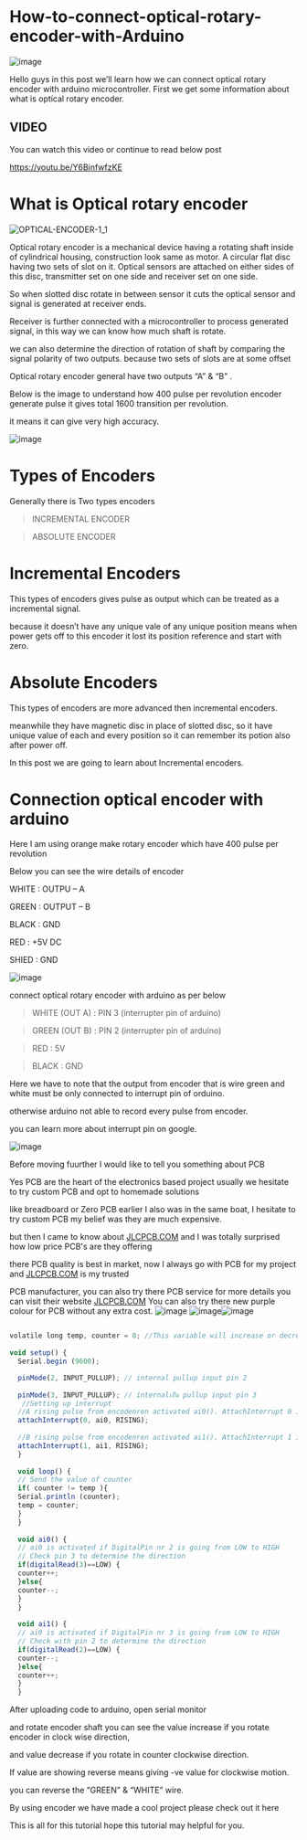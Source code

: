 # How-to-connect-optical-rotary-encoder-with-Arduino

![image](https://user-images.githubusercontent.com/19898602/136202651-b4589f22-c9c6-4faf-8179-8318aad85e2c.png)


Hello guys in this post we’ll learn how we can connect optical rotary encoder with arduino microcontroller.
First we get some information about what is optical rotary encoder.



## VIDEO
You can watch this video or continue to read below post

https://youtu.be/Y6BjnfwfzKE

# What is Optical rotary encoder

![OPTICAL-ENCODER-1_1](https://user-images.githubusercontent.com/19898602/136203701-f90239bd-9f47-4078-ac9b-bff41ba6fbf3.gif)


Optical rotary encoder is a mechanical device having a rotating shaft inside of cylindrical housing, construction look same as motor.
A circular flat disc having two sets of slot on it.
Optical sensors are attached on either sides of this disc, transmitter set on one side and receiver set on one side.

So when slotted disc rotate in between sensor it cuts the optical sensor and signal is generated at receiver ends.

Receiver is further connected with a microcontroller to process generated signal,
in this way we can know how much shaft is rotate.


we can also determine the direction of rotation of shaft by comparing the signal polarity of two outputs. because two sets of slots are at some offset

Optical rotary encoder general have two outputs “A” & “B” .

Below is the image to understand how 400 pulse per revolution encoder generate pulse it gives total 1600 transition per revolution. 

it means it can give very high accuracy.



![image](https://user-images.githubusercontent.com/19898602/136203785-d8145f1b-e8c5-46c7-a64d-eca59db791b2.png)

# Types of Encoders


Generally there is Two types encoders

> INCREMENTAL ENCODER


> ABSOLUTE ENCODER


# Incremental Encoders


This types of encoders gives pulse as output which can be treated as a incremental signal.

because it doesn’t have any unique vale of any unique position means when power gets off to this encoder it lost its position reference and start with zero.

# Absolute Encoders


This types of encoders are more advanced then incremental encoders.

meanwhile they have magnetic disc in place of slotted disc, so it have unique value of each and every position so it can remember its potion also after power off.

In this post we are going to learn about Incremental encoders.


# Connection optical encoder with arduino

Here I am using orange make rotary encoder which have 400 pulse per revolution

Below you can see the wire details of encoder

WHITE : OUTPU – A

GREEN : OUTPUT – B

BLACK : GND

RED : +5V DC

SHIED : GND


![image](https://user-images.githubusercontent.com/19898602/136204112-d0db26e5-9128-42c8-a53e-8a03f4027310.png)


connect optical rotary encoder with arduino as per below

>  WHITE (OUT A) : PIN 3 (interrupter pin of arduino)


>  GREEN (OUT B) : PIN 2 (interrupter pin of arduino)


>  RED : 5V


>  BLACK : GND

Here we have to note that the output from encoder that is wire green and white must be only connected to interrupt pin of orduino.


otherwise arduino not able to record every pulse from encoder.


you can learn more about interrupt pin on google.

![image](https://user-images.githubusercontent.com/19898602/136204236-2f32d418-11da-400f-9295-89a652d06119.png)

Before moving fuurther I would like to tell you something about PCB

Yes PCB are the heart of the electronics based project usually we hesitate to try custom PCB and opt to homemade solutions

like breadboard or Zero PCB earlier I also was in the same boat, I hesitate to try custom PCB my belief was they are much expensive.

but then I came to know about [JLCPCB.COM](https://jlcpcb.com/IAT) and I was totally surprised how low price PCB's are they offering 

there PCB quality is best in market, now I always go with PCB for my project and [JLCPCB.COM](https://jlcpcb.com/IAT) is my trusted 

PCB manufacturer, you can also try there PCB service for more details you can visit their website [JLCPCB.COM](https://jlcpcb.com/IAT)
You can also try there new purple colour for PCB without any extra cost.
![image](https://user-images.githubusercontent.com/19898602/134336832-cb9953e9-02a6-4ff7-9d27-2caad10fe7c7.png)
![image](https://user-images.githubusercontent.com/19898602/130722577-c30b7b43-ea89-4847-9c6b-058f9fabeda3.png)![image](https://user-images.githubusercontent.com/19898602/130722585-b5268db1-5f17-428f-ba60-b823140f2a70.png)



```javascript

volatile long temp, counter = 0; //This variable will increase or decrease depending on the rotation of encoder
    
void setup() {
  Serial.begin (9600);

  pinMode(2, INPUT_PULLUP); // internal pullup input pin 2 
  
  pinMode(3, INPUT_PULLUP); // internalเป็น pullup input pin 3
   //Setting up interrupt
  //A rising pulse from encodenren activated ai0(). AttachInterrupt 0 is DigitalPin nr 2 on moust Arduino.
  attachInterrupt(0, ai0, RISING);
   
  //B rising pulse from encodenren activated ai1(). AttachInterrupt 1 is DigitalPin nr 3 on moust Arduino.
  attachInterrupt(1, ai1, RISING);
  }
   
  void loop() {
  // Send the value of counter
  if( counter != temp ){
  Serial.println (counter);
  temp = counter;
  }
  }
   
  void ai0() {
  // ai0 is activated if DigitalPin nr 2 is going from LOW to HIGH
  // Check pin 3 to determine the direction
  if(digitalRead(3)==LOW) {
  counter++;
  }else{
  counter--;
  }
  }
   
  void ai1() {
  // ai0 is activated if DigitalPin nr 3 is going from LOW to HIGH
  // Check with pin 2 to determine the direction
  if(digitalRead(2)==LOW) {
  counter--;
  }else{
  counter++;
  }
  }


```


After uploading code to arduino, open serial monitor

and rotate encoder shaft you can see the value increase if you rotate encoder in clock wise direction, 

and value decrease if you rotate in counter clockwise direction.

If value are showing reverse means giving -ve value for clockwise motion.

you can reverse the “GREEN” & “WHITE” wire.

By using encoder we have made a cool project please check out it here

This is all for this tutorial hope this tutorial may helpful for you.



